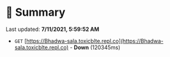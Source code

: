 # 📖 Summary
Last updated: **7/11/2021, 5:59:52 AM**

- `GET` [https://Bhadwa-sala.toxicblte.repl.co](https://Bhadwa-sala.toxicblte.repl.co) - **Down** (120345ms)
